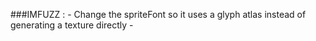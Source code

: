 ###IMFUZZ :
	- Change the spriteFont so it uses a glyph atlas instead of generating a texture directly
	- 
